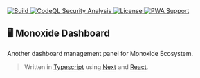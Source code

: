 <a href="https://app.netlify.com/sites/manage-monoxide/deploys">
  <img src="https://api.netlify.com/api/v1/badges/f9c4501b-bee1-4515-a2e9-ae45b375ab4e/deploy-status" alt="Build"/>
</a>
<a href="https://github.com/BMO-technocorner/monoxide-dashboard/actions/workflows/codeql-analysis.yml">
  <img src="https://img.shields.io/github/workflow/status/BMO-technocorner/monoxide-dashboard/CodeQL?label=security" alt="CodeQL Security Analysis" target="_blank" rel="noopener noreferrer">
</a>
<a href="https://github.com/BMO-technocorner/monoxide-dashboard/blob/master/LICENSE">
  <img src="https://img.shields.io/github/license/BMO-technocorner/monoxide-dashboard" alt="License" target="_blank" rel="noopener noreferrer">
</a>
<a href="https://web.dev/progressive-web-apps">
    <img alt="PWA Support" src="https://img.shields.io/badge/%20pwa-enabled-blueviolet">
</a>

## :desktop_computer: Monoxide Dashboard

Another dashboard management panel for Monoxide Ecosystem.

> Written in [Typescript](https://www.typescriptlang.org) using [Next](https://nextjs.org) and [React](https://reactjs.org).
